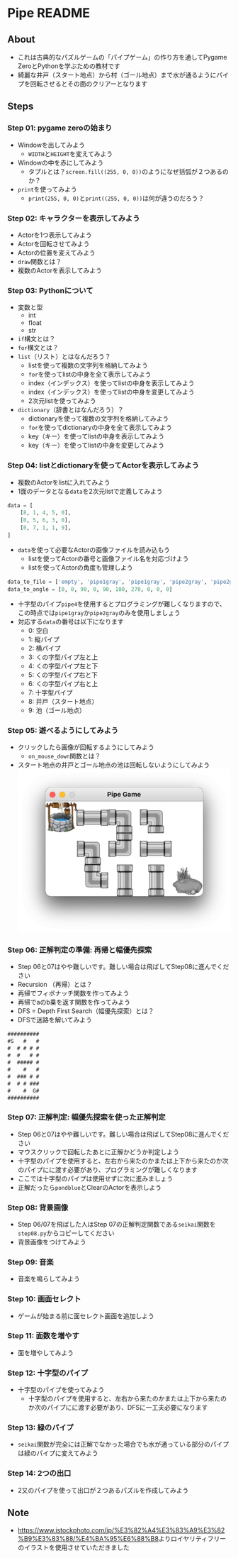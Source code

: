 # Pipe README

## About

* これは古典的なパズルゲームの「パイプゲーム」の作り方を通してPygame ZeroとPythonを学ぶための教材です
* 綺麗な井戸（スタート地点）から村（ゴール地点）まで水が通るようにパイプを回転させるとその面のクリアーとなります

## Steps
### Step 01: pygame zeroの始まり

* Windowを出してみよう
  * `WIDTH`と`HEIGHT`を変えてみよう
* Windowの中を赤にしてみよう
  * タプルとは？`screen.fill((255, 0, 0))`のようになぜ括弧が２つあるのか？
* `print`を使ってみよう
  * `print(255, 0, 0)`と`print((255, 0, 0))`は何が違うのだろう？

### Step 02: キャラクターを表示してみよう

* Actorを1つ表示してみよう
* Actorを回転させてみよう
* Actorの位置を変えてみよう
* `draw`関数とは？
* 複数のActorを表示してみよう

### Step 03: Pythonについて

* 変数と型
  * int
  * float
  * str
* `if`構文とは？
* `for`構文とは？
* `list`（リスト）とはなんだろう？
  * listを使って複数の文字列を格納してみよう
  * `for`を使ってlistの中身を全て表示してみよう
  * index（インデックス）を使ってlistの中身を表示してみよう
  * index（インデックス）を使ってlistの中身を変更してみよう
  * 2次元listを使ってみよう
* `dictionary`（辞書とはなんだろう）？
  * dictionaryを使って複数の文字列を格納してみよう
  * `for`を使ってdictionaryの中身を全て表示してみよう
  * key（キー）を使ってlistの中身を表示してみよう
  * key（キー）を使ってlistの中身を変更してみよう
  
### Step 04: listとdictionaryを使ってActorを表示してみよう

* 複数のActorをlistに入れてみよう
* 1面のデータとなる`data`を2次元listで定義してみよう
  
```python
data = [
    [8, 1, 4, 5, 0],
    [0, 5, 6, 3, 0],
    [0, 7, 1, 1, 9],
]
```

* `data`を使って必要なActorの画像ファイルを読み込もう
  * listを使ってActorの番号と画像ファイル名を対応づけよう
  * listを使ってActorの角度も管理しよう
```python
data_to_file = ['empty', 'pipe1gray', 'pipe1gray', 'pipe2gray', 'pipe2gray', 'pipe2gray', 'pipe2gray', 'pipe3gray', 'well', 'pondgray']
data_to_angle = [0, 0, 90, 0, 90, 180, 270, 0, 0, 0]
```

* 十字型のパイプ`pipe4`を使用するとプログラミングが難しくなりますので、この時点では`pipe1gray`か`pipe2gray`のみを使用しましょう
* 対応する`data`の番号は以下になります
  * 0: 空白
  * 1: 縦パイプ
  * 2: 横パイプ
  * 3: くの字型パイプ左と上
  * 4: くの字型パイプ左と下
  * 5: くの字型パイプ右と下
  * 6: くの字型パイプ右と上
  * 7: 十字型パイプ
  * 8: 井戸（スタート地点）
  * 9: 池（ゴール地点）
  

### Step 05: 遊べるようにしてみよう

* クリックしたら画像が回転するようにしてみよう
  * `on_mouse_down`関数とは？
* スタート地点の井戸とゴール地点の池は回転しないようにしてみよう
![screen01](./docs/screen01.png)

### Step 06: 正解判定の準備: 再帰と幅優先探索

* Step 06と07はやや難しいです。難しい場合は飛ばしてStep08に進んでください
* Recursion （再帰）とは？
* 再帰でフィボナッチ関数を作ってみよう 
* 再帰でaのb乗を返す関数を作ってみよう 
* DFS = Depth First Search（幅優先探索）とは？
* DFSで迷路を解いてみよう

```text
##########
#S   #   #
#  # # # #
#  #   # #
#  ##### #
#    #   #
#  ### # #
#  # # ###
#    #  G#
##########
```

### Step 07: 正解判定: 幅優先探索を使った正解判定

* Step 06と07はやや難しいです。難しい場合は飛ばしてStep08に進んでください
* マウスクリックで回転したあとに正解かどうか判定しよう
* 十字型のパイプを使用すると、左右から来たのかまたは上下から来たのか次のパイプにに渡す必要があり、プログラミングが難しくなります
* ここでは十字型のパイプは使用せずに次に進みましょう
* 正解だったら`pondblue`とClearのActorを表示しよう

### Step 08: 背景画像

* Step 06/07を飛ばした人はStep 07の正解判定関数である`seikai`関数を`step08.py`からコピーしてください
* 背景画像をつけてみよう

### Step 09: 音楽

* 音楽を鳴らしてみよう

### Step 10: 画面セレクト

* ゲームが始まる前に面セレクト画面を追加しよう

### Step 11: 面数を増やす

* 面を増やしてみよう

### Step 12: 十字型のパイプ

* 十字型のパイプを使ってみよう
  * 十字型のパイプを使用すると、左右から来たのかまたは上下から来たのか次のパイプにに渡す必要があり、DFSに一工夫必要になります

### Step 13: 緑のパイプ

* `seikai`関数が完全には正解でなかった場合でも水が通っている部分のパイプは緑のパイプに変えてみよう

### Step 14: 2つの出口

* 2又のパイプを使って出口が２つあるパズルを作成してみよう

## Note

* <https://www.istockphoto.com/jp/%E3%82%A4%E3%83%A9%E3%82%B9%E3%83%88/%E4%BA%95%E6%88%B8>よりロイヤリティフリーのイラストを使用させていただきました